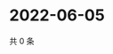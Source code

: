 # 2022-06-05

共 0 条

<!-- BEGIN WEIBO -->
<!-- 最后更新时间 Sun Jun 05 2022 00:01:14 GMT+0800 (China Standard Time) -->

<!-- END WEIBO -->
